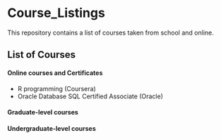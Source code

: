 # Course_Listings
This repository contains a list of courses taken from school and online.

## List of Courses
#### Online courses and Certificates

- R programming (Coursera)
- Oracle Database SQL Certified Associate (Oracle)

#### Graduate-level courses

#### Undergraduate-level courses

